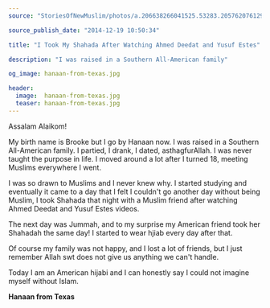 ```yaml
---
source: "StoriesOfNewMuslim/photos/a.206638266041525.53283.205762076129144/836054226433256"

source_publish_date: "2014-12-19 10:50:34"

title: "I Took My Shahada After Watching Ahmed Deedat and Yusuf Estes"

description: "I was raised in a Southern All-American family"

og_image: hanaan-from-texas.jpg

header:
  image:  hanaan-from-texas.jpg
  teaser: hanaan-from-texas.jpg
---
```


Assalam Alaikom!

My birth name is Brooke but I go by Hanaan now. I was raised in a Southern All-American family. I partied, I drank, I dated, asthagfurAllah. I was never taught the purpose in life. I moved around a lot after I turned 18, meeting Muslims everywhere I went.

I was so drawn to Muslims and I never knew why. I started studying and eventually it came to a day that I felt I couldn't go another day without being Muslim, I took Shahada that night with a Muslim friend after watching Ahmed Deedat and Yusuf Estes videos.

The next day was Jummah, and to my surprise my American friend took her Shahadah the same day! I started to wear hjiab every day after that.

Of course my family was not happy, and I lost a lot of friends, but I just remember Allah swt does not give us anything we can't handle.

Today I am an American hijabi and I can honestly say I could not imagine myself without Islam.

**Hanaan from Texas**